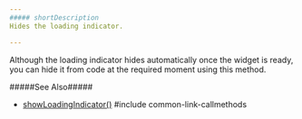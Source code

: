 ```yaml
---
##### shortDescription
Hides the loading indicator.

---
```

Although the loading indicator hides automatically once the widget is ready, you can hide it from code at the required moment using this method.

#####See Also#####
- [showLoadingIndicator()](/api-reference/20%20Data%20Visualization%20Widgets/BaseWidget/3%20Methods/showLoadingIndicator().md '{basewidgetpath}/Methods#showLoadingIndicator')
#include common-link-callmethods